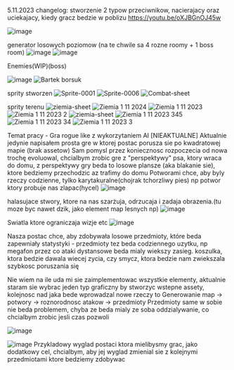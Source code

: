 5.11.2023
changelog: 
stworzenie 2 typow przeciwnikow, nacierajacy oraz uciekajacy, kiedy gracz bedzie w poblizu
https://youtu.be/oXJBGnOJ45w

![image](https://github.com/DefinitelyDes/Techniczna-praca-nowatorska/assets/105553536/3bcf4e08-f934-4ab2-9246-93d07cfda086)

generator losowych poziomow (na te chwile sa 4 rozne roomy + 1 boss room) 
![image](https://github.com/DefinitelyDes/Techniczna-praca-nowatorska/assets/105553536/5d2190d8-746c-4ff2-b42a-a5ea21223125)
![image](https://github.com/DefinitelyDes/Techniczna-praca-nowatorska/assets/105553536/9985dd43-e089-43bc-ba1d-012c4ce8f5e0)

Enemies(WIP)(boss)

![image](https://github.com/DefinitelyDes/Techniczna-praca-nowatorska/assets/105553536/de52ae1a-75c1-4022-a7c2-d22ae2e6f493)
![Bartek borsuk](https://github.com/DefinitelyDes/Techniczna-praca-nowatorska/assets/105553536/6cea2af0-5a8f-4ffe-aedc-ac365331a479)

sprity stworzen
![Sprite-0001](https://github.com/DefinitelyDes/Techniczna-praca-nowatorska/assets/105553536/233205b1-300b-4cbb-8463-3a81b05d9f51)
![Sprite-0006](https://github.com/DefinitelyDes/Techniczna-praca-nowatorska/assets/105553536/9cf5bcf1-a951-49ec-9f1e-410b4b443b1e)
![Combat-sheet](https://github.com/DefinitelyDes/Techniczna-praca-nowatorska/assets/105553536/ceaee230-4ad0-493d-aed0-84cdc9012355)


sprity terenu
![ziemia-sheet](https://github.com/DefinitelyDes/Techniczna-praca-nowatorska/assets/105553536/611c46d3-4722-4959-80fd-c96238622a8f)
![Ziemia 1 11 2024](https://github.com/DefinitelyDes/Techniczna-praca-nowatorska/assets/105553536/55575317-6a90-4db5-8694-7bfb09499fb9)
![Ziemia 1 11 2023](https://github.com/DefinitelyDes/Techniczna-praca-nowatorska/assets/105553536/d81f9950-05d9-4181-bec7-72c44165d62d)
![Ziemia 1 11 2023 2](https://github.com/DefinitelyDes/Techniczna-praca-nowatorska/assets/105553536/a2e6f059-1d1f-4bfe-9f31-5a1613a906d9)
![ziemia-sheet](https://github.com/DefinitelyDes/Techniczna-praca-nowatorska/assets/105553536/8e09cc13-def4-40d1-84bc-a29eab56c107)
![Ziemia 1 11 2023 345](https://github.com/DefinitelyDes/Techniczna-praca-nowatorska/assets/105553536/f05cbd0b-1fc2-452f-9669-6358ffb234b3)
![Ziemia 1 11 2023 34](https://github.com/DefinitelyDes/Techniczna-praca-nowatorska/assets/105553536/afe21911-9a69-4294-a0f0-ecd9b7fd003d)
![Ziemia 1 11 2023 3](https://github.com/DefinitelyDes/Techniczna-praca-nowatorska/assets/105553536/736558fe-e2be-405c-b8f4-db7cd39e1c97)




Temat pracy - Gra rogue like z wykorzytaniem AI
[NIEAKTUALNE]
Aktualnie jedynie napisałem prosta gre w ktorej postac porusza sie po kwadratowej mapie (brak assetow) 
Sam pomysl przez koniecznosc rozpoczecia od nowa trochę evoluowal, chcialbym zrobic gre z "perspektywy" psa, ktory wraca do domu, z perspektywy gry beda to losowe plansze (aka blakanie sie), ktore bedziemy przechodzic az trafimy do domu
Potworami chce, aby byly rzeczy codzienne, tylko karytakuralne(chojrak tchorzliwy pies)
 np potwor ktory probuje nas zlapac(hycel)
 ![image](https://github.com/DefinitelyDes/Techniczna-praca-nowatorska/assets/105553536/e85c0c3f-4b3b-4c65-ab8d-816a87b7828b)

 halasujace stwory, ktore na nas szarżuja, odrzucaja i zadaja obrazenia.(tu moze byc nawet dzik, jako element map lesnych np)
 ![image](https://github.com/DefinitelyDes/Techniczna-praca-nowatorska/assets/105553536/4d55c9bb-5f4a-4092-ba3d-9d1817b23a18)

 Swiatla ktore ograniczaja wizje etc
 ![image](https://github.com/DefinitelyDes/Techniczna-praca-nowatorska/assets/105553536/0f050e07-0ace-4f56-95f6-9b5f5a66a1e2)

Nasza postac chce, aby zdobywała losowe przedmioty, które beda zapewniały statystyki - przedmioty tez beda codziennego uzytku, np megafon przez co ataki dystansowe beda mialy wiekszy zasieg. koszulka, ktora bedzie dawala wiecej zycia, czy smycz, ktora bedzie nam zwiekszala szybkosc poruszania się

Nie wiem na ile uda mi sie zaimplementowac wszystkie elementy, aktualnie staram sie wybrac jeden typ graficzny by stworzyc wstepne assety, kolejnosc nad jaka bede wprowadzal nowe rzeczy to Generowanie map -> potwory -> roznorodnosc atakow -> przedmioty
Przedmioty same w sobie nie beda problemem, chyba ze beda mialy ze soba oddzialywanie, co chcialbym zrobic jesli czas pozwoli

![image](https://github.com/DefinitelyDes/Techniczna-praca-nowatorska/assets/105553536/d3010c78-d731-488c-8c1d-bf74e074cfc1)

![image](https://github.com/DefinitelyDes/Techniczna-praca-nowatorska/assets/105553536/fe799081-c461-4463-9ad0-da182c79e9e4)
Przykladowy wyglad postaci ktora mielibysmy grac, jako dodatkowy cel, chcialbym, aby jej wyglad zmienial sie z kolejnymi przedmiotami ktore bedziemy zdobywac

